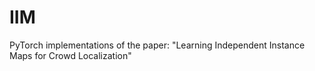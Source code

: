 # IIM
PyTorch implementations of the paper: "Learning Independent Instance Maps for Crowd Localization"
